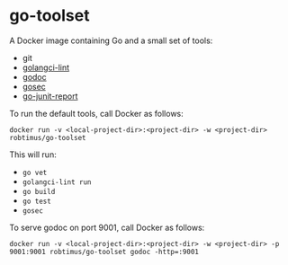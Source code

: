 # go-toolset

A Docker image containing Go and a small set of tools:

* git
* [golangci-lint](https://github.com/golangci/golangci-lint)
* [godoc](https://github.com/golang/tools/tree/master/godoc)
* [gosec](https://github.com/securego/gosec)
* [go-junit-report](https://github.com/jstemmer/go-junit-report)

To run the default tools, call Docker as follows:

```
docker run -v <local-project-dir>:<project-dir> -w <project-dir> robtimus/go-toolset
```

This will run:

* `go vet`
* `golangci-lint run`
* `go build`
* `go test`
* `gosec`

To serve godoc on port 9001, call Docker as follows:

```
docker run -v <local-project-dir>:<project-dir> -w <project-dir> -p 9001:9001 robtimus/go-toolset godoc -http=:9001
```

